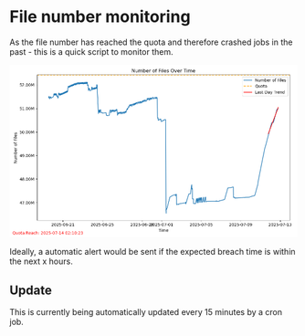 # File number monitoring

As the file number has reached the quota and therefore crashed jobs in the past - this is a quick script to monitor them.

![File number monitoring](https://github.com/kobebryant432/storage4climate/blob/8a7e5093a03b5699089c3563a47717fb09ffa287/file_number_monitoring/plots/file_usage_plot.png)

Ideally, a automatic alert would be sent if the expected breach time is within the next x hours.

## Update

This is currently being automatically updated every 15 minutes by a cron job.